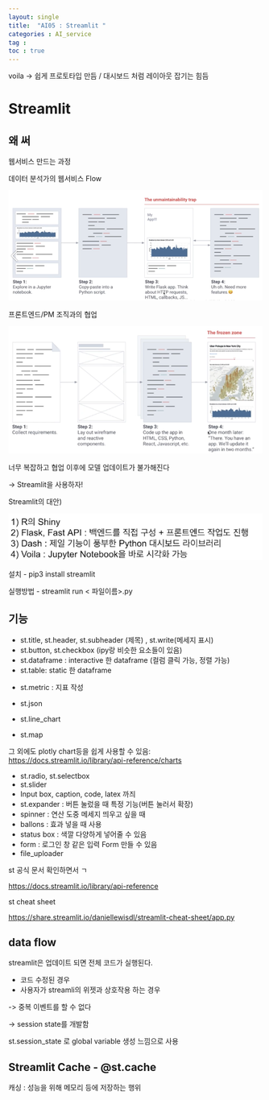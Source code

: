 ```yaml
---
layout: single
title:  "AI05 : Streamlit "
categories : AI_service
tag : 
toc : true
---
```


voila -> 쉽게 프로토타입 만듬 / 대시보드 처럼 레이아웃 잡기는 힘듬


# Streamlit

## 왜 써

웹서비스 만드는 과정



데이터 분석가의 웹서비스 Flow

![image-20221109091449474](/images/2022-11-08-AIservice05/image-20221109091449474.png)



프론트엔드/PM 조직과의 협업

![image-20221109091704941](/images/2022-11-08-AIservice05/image-20221109091704941.png)



너무 복잡하고 협업 이후에 모델 업데이트가 불가해진다

-> Streamlit을 사용하자!



Streamlit의 대안)

![image-20221109091906315](/images/2022-11-08-AIservice05/image-20221109091906315.png)



설치 - pip3 install streamlit

실행방법 - streamlit run  < 파일이름>.py



## 기능

- st.title, st.header, st.subheader (제목) , st.write(메세지 표시)
- st.button, st.checkbox (ipy랑 비슷한 요소들이 있음)
- st.dataframe : interactive 한 dataframe (컬럼 클릭 가능, 정렬 가능)
- st.table: static 한 dataframe

+ st.metric : 지표 작성
+ st.json
+ st.line_chart

+ st.map

그 외에도 plotly chart등을 쉽게 사용할 수 있음: 
https://docs.streamlit.io/library/api-reference/charts

+ st.radio, st.selectbox
+ st.slider
+ Input box, caption, code, latex 까즤
+ st.expander : 버튼 눌렀을 때 특정 기능(버튼 눌러서 확장)
+ spinner : 연산 도중 메세지 띄우고 싶을 때
+ ballons : 효과 넣을 때 사용
+ status box : 색깔 다양하게 넣어줄 수 있음
+ form : 로그인 창 같은 입력 Form 만들 수 있음
+ file_uploader 

st 공식 문서 확인하면서 ㄱ

https://docs.streamlit.io/library/api-reference 


st cheat sheet

https://share.streamlit.io/daniellewisdl/streamlit-cheat-sheet/app.py

## data flow

streamlit은 업데이트 되면 전체 코드가 실행된다.
- 코드 수정된 경우
- 사용자가 streamli의 위젯과 상호작용 하는 경우

-> 중복 이벤트를 할 수 없다

-> session state를 개발함

st.session_state 로 global variable 생성 느낌으로 사용

## Streamlit Cache - @st.cache

캐싱 : 성능을 위해 메모리 등에 저장하는 행위
